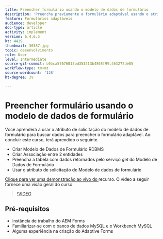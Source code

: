 ```yaml
---
title: Preencher formulário usando o modelo de dados de formulário
description: 'Preencha previamente o formulário adaptável usando o atributo de solicitação do modelo de dados de formulário '
feature: Formulários adaptáveis
audience: developer
doc-type: article
activity: implement
version: 6.4,6.5
kt: 4419
thumbnail: 36387.jpg
topic: desenvolvimento
role: User
level: Intermediate
source-git-commit: b0bca57676813bd353213b4808f99c463272de85
workflow-type: tm+mt
source-wordcount: '128'
ht-degree: 3%

---
```



# Preencher formulário usando o modelo de dados de formulário

Você aprenderá a usar o atributo de solicitação do modelo de dados de formulário para buscar dados para preencher o formulário adaptável.
Ao concluir este curso, terá aprendido o seguinte.

* Criar Modelo de Dados de Formulário RDBMS
* Criar Associação entre 2 entidades
* Preencha a tabela com dados retornados pelo serviço _get_ do Modelo de Dados de Formulário
* Usar o atributo de solicitação do Modelo de dados de formulário


[Clique para ver uma demonstração ao vivo do ](https://forms.enablementadobe.com/content/dam/formsanddocuments/fdmwithrequestparameterinurl/jcr:content?wcmmode=disabled&amp;empID=207)
recurso. O vídeo a seguir fornece uma visão geral do curso
>[!VIDEO](https://video.tv.adobe.com/v/36387/quality=9)

## Pré-requisitos

* Instância de trabalho do AEM Forms
* Familiarizar-se com o banco de dados MySQL e o Workbench MySQL
* Alguma experiência na criação do Adaptive Forms

